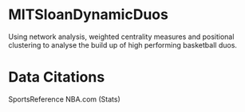 # MITSloanDynamicDuos
Using network analysis, weighted centrality measures and positional clustering to analyse the build up of high performing basketball duos.

# Data Citations
SportsReference
NBA.com (Stats)
